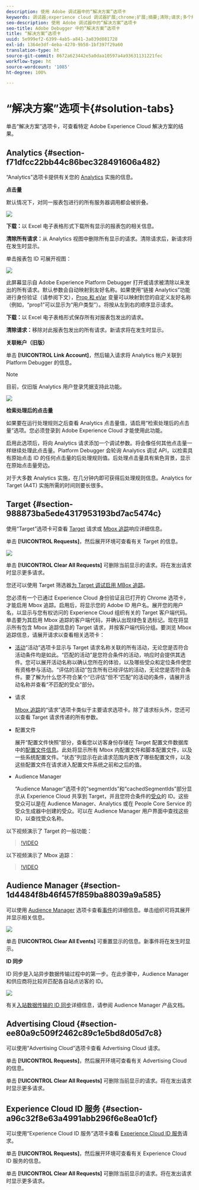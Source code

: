 ```yaml
---
description: 使用 Adobe 调试器中的“解决方案”选项卡
keywords: 调试器;experience cloud 调试器扩展;chrome;扩展;摘要;清除;请求;多个解决方案;解决方案;信息;analytics;target;audience manager;media optimizer;amo;id 服务
seo-description: 使用 Adobe 调试器中的“解决方案”选项卡
seo-title: Adobe Debugger 中的“解决方案”选项卡
title: “解决方案”选项卡
uuid: 5e999ef2-6399-4ab5-a841-3a839d081728
exl-id: 1364e3df-4eba-4270-9b58-1bf397f29a60
translation-type: ht
source-git-commit: 8672a623442e5a0daa10597a4a93631131221fec
workflow-type: ht
source-wordcount: '1085'
ht-degree: 100%

---
```


# “解决方案”选项卡{#solution-tabs}

单击“解决方案”选项卡，可查看特定 Adobe Experience Cloud 解决方案的结果。

## Analytics {#section-f71dfcc22bb44c86bec328491606a482}

“Analytics”选项卡提供有关您的 [Analytics](https://docs.adobe.com/content/help/zh-Hans/analytics/landing/home.html) 实施的信息。

**点击量**

默认情况下，对同一报表包进行的所有服务器调用都会被折叠。

![](assets/analytics-hits.jpg)

**下载：**&#x200B;以 Excel 电子表格形式下载所有显示的报表包的相关信息。

**清除所有请求：**&#x200B;从 Analytics 视图中删除所有显示的请求。清除请求后，新请求将在发生时显示。

单击报表包 ID 可展开视图：

![](assets/analytics-hits-expand.jpg)

此屏幕显示自 Adobe Experience Platform Debugger 打开或请求被清除以来发出的所有请求。默认参数会自动映射到友好名称。如果使用“链接 Analytics”功能进行身份验证（请参阅下文），[Prop 和 eVar](https://docs.adobe.com/content/help/zh-Hans/analytics/implementation/vars/page-vars/evar.html) 变量可以映射到您的自定义友好名称（例如，“prop1”可以显示为“用户类型”）。将按从左到右的顺序显示请求。

**下载：**&#x200B;以 Excel 电子表格形式保存所有对报表包发出的请求。

**清除请求：**&#x200B;移除对此报表包发出的所有请求。新请求将在发生时显示。

**关联帐户（旧版）**

单击 **[!UICONTROL Link Account]**，然后输入请求将 Analytics 帐户关联到 Platform Debugger 的信息。

>[!NOTE]
>
>目前，仅旧版 Analytics 用户登录凭据支持此功能。

![](assets/analytics-link-account.jpg)

**检索处理后的点击量**

如果要在运行处理规则之后查看 Analytics 点击量值，请启用“检索处理后的点击量”选项。您必须登录到 Adobe Experience Cloud 才能使用此功能。

启用此选项后，将向 Analytics 请求添加一个调试参数。将会像任何其他点击量一样继续处理此点击量。Platform Debugger 会轮询 Analytics 调试 API，以检索具有原始点击 ID 的任何点击量的后处理规则值。后处理点击量具有紫色背景，显示在原始点击量旁边。

对于大多数 Analytics 实施，在几分钟内即可获得后处理规则信息。Analytics for Target (A4T) 实施所需的时间则要长很多。

## Target {#section-988873ba5ede4317953193bd7ac5474c}

使用“Target”选项卡可查看 [Target](https://docs.adobe.com/content/help/zh-Hans/target/using/target-home.html) 请求或 [Mbox 追踪](https://docs.adobe.com/content/help/zh-Hans/target/using/activities/troubleshoot-activities/content-trouble.html)响应详细信息。

单击 **[!UICONTROL Requests]**，然后展开环境可查看有关 Target 的信息。

![](assets/target-requests.jpg)

单击 **[!UICONTROL Clear All Requests]** 可删除当前显示的请求。将在发出请求时显示更多请求。

您还可以使用 Target 筛选器[为 Target 调试启用 MBox 追踪](https://docs.adobe.com/content/help/zh-Hans/target/using/activities/troubleshoot-activities/content-trouble.html)。

您必须有一个已通过 Experience Cloud 身份验证且已打开的 Chrome 选项卡，才能启用 Mbox 追踪。启用后，将显示您的 Adobe ID 用户名。展开您的用户名，以显示与您有权访问的 Experience Cloud 组织有关的 Target 客户端代码。单击要为其启用 Mbox 追踪的客户端代码，并确认出现绿色复选标记。现在将显示所有包含 Mbox 追踪信息的 Target 请求，并按客户端代码分组。要浏览 Mbox 追踪信息，请展开请求以查看相关选项卡：

* [活动](https://docs.adobe.com/content/help/zh-Hans/target/using/activities/activities.html)“活动”选项卡显示与 Target 请求名称关联的所有活动，无论您是否符合活动条件均是如此。“匹配的活动”是您符合条件的活动，响应时会提供其选件。您可以展开活动名称以确认您所在的体验，以及哪些受众和定位条件使您有资格参与活动。“评估的活动”包含所有已经评估的活动，无论您是否符合条件。要了解为什么您不符合某个“已评估”但不“匹配”的活动的条件，请展开活动名称并查看“不匹配的受众”部分。

* 请求

   [Mbox 追踪](https://docs.adobe.com/content/help/zh-Hans/target/using/activities/troubleshoot-activities/content-trouble.html)的“请求”选项卡类似于主要请求选项卡。除了请求标头外，您还可以查看 Target 请求传递的所有参数。
* 配置文件

   展开“配置文件快照”部分，查看您以访客身份存储在 Target 配置文件数据库中的[配置文件信息](https://docs.adobe.com/content/help/zh-Hans/target/using/audiences/visitor-profiles/variables-profiles-parameters-methods.html)。此处将显示所有 Mbox 内配置文件和脚本配置文件，以及一些系统配置文件。“状态”列显示在此请求范围内更改了哪些配置文件，以及这些配置文件在请求进入配置文件系统之前和之后的值。
* Audience Manager

   “Audience Manager”选项卡的“segmentIds”和“cachedSegmentIds”部分显示从 Experience Cloud 共享到 Target，并且您符合条件的[受众](https://docs.adobe.com/content/help/zh-Hans/target/using/audiences/target.html)的 ID。这些受众可以是在 Audience Manager、Analytics 或在 People Core Service 的受众生成器中创建的受众。可以在 Audience Manager 用户界面中查找这些 ID，以查找受众名称。

以下视频演示了 Target 的一般功能：

>[!VIDEO](https://video.tv.adobe.com/v/23115t2/)

以下视频演示了 Mbox 追踪：

>[!VIDEO](https://video.tv.adobe.com/v/23113t2/)

## Audience Manager {#section-1d4484f8b46f457f859ba88039a9a585}

可以使用 [Audience Manager](https://docs.adobe.com/content/help/zh-Hans/audience-manager/user-guide/aam-home.html) 选项卡查看[事件](https://docs.adobe.com/content/help/zh-Hans/audience-manager/user-guide/api-and-sdk-code/dcs/dcs-event-calls/dcs-event-calls.html)的详细信息。单击组织可将其展开并显示相关信息。

![](assets/audience-manager.jpg)

单击 **[!UICONTROL Clear All Events]** 可重置显示的信息。新事件将在发生时显示。

**ID 同步**

ID 同步是入站异步数据传输过程中的第一步。在此步骤中，Audience Manager 和供应商将比较并匹配各自站点访客的 ID。

![](assets/aam-idsync.jpg)

有关[入站数据传输的 ID 同步](https://docs.adobe.com/content/help/zh-Hans/audience-manager/user-guide/implementation-integration-guides/sending-audience-data/batch-data-transfer-process/id-sync-http.html)详细信息，请参阅 Audience Manager 产品文档。

## Advertising Cloud {#section-ee80a9c509f2462c89c1e5bd8d05d7c8}

可以使用“Advertising Cloud”选项卡查看 Advertising Cloud 请求。

单击 **[!UICONTROL Requests]**，然后展开环境可查看有关 Advertising Cloud 的信息。

单击 **[!UICONTROL Clear All Requests]** 可删除当前显示的请求。将在发出请求时显示更多请求。

## Experience Cloud ID 服务 {#section-a96c32f8e63a4991abb296f6e8ea01cf}

可以使用“Experience Cloud ID 服务”选项卡查看 [Experience Cloud ID 服务](https://docs.adobe.com/content/help/zh-Hans/id-service/using/home.html)请求。

单击 **[!UICONTROL Requests]**，然后展开环境可查看有关 Experience Cloud ID 服务的信息。

单击 **[!UICONTROL Clear All Requests]** 可删除当前显示的请求。将在发出请求时显示更多请求。
